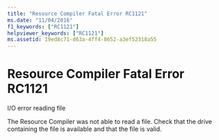 ```yaml
---
title: "Resource Compiler Fatal Error RC1121"
ms.date: "11/04/2016"
f1_keywords: ["RC1121"]
helpviewer_keywords: ["RC1121"]
ms.assetid: 19ed8c71-d63a-4ff4-8652-a3ef52318a55
---
```

# Resource Compiler Fatal Error RC1121

I/O error reading file

The Resource Compiler was not able to read a file. Check that the drive containing the file is available and that the file is valid.
